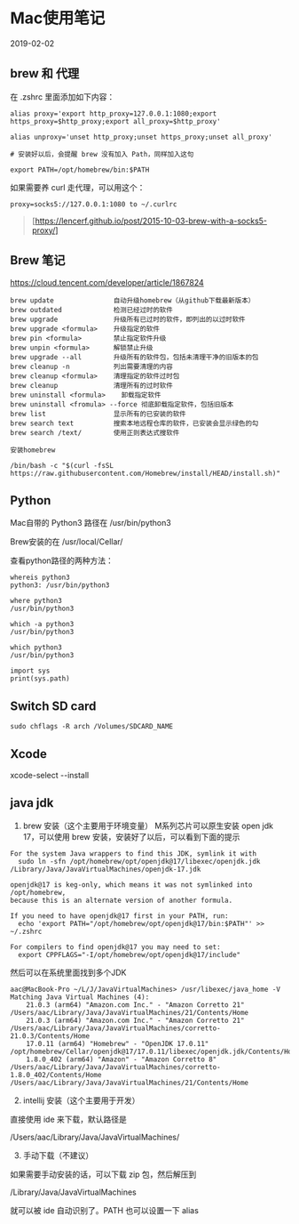 # Mac使用笔记

2019-02-02

## brew 和 代理

在 .zshrc 里面添加如下内容：

```
alias proxy='export http_proxy=127.0.0.1:1080;export https_proxy=$http_proxy;export all_proxy=$http_proxy'

alias unproxy='unset http_proxy;unset https_proxy;unset all_proxy'

# 安装好以后，会提醒 brew 没有加入 Path，同样加入这句

export PATH=/opt/homebrew/bin:$PATH 
```

如果需要养 curl 走代理，可以用这个：

```text
proxy=socks5://127.0.0.1:1080 to ~/.curlrc
```

> [https://lencerf.github.io/post/2015-10-03-brew-with-a-socks5-proxy/]

## Brew 笔记

https://cloud.tencent.com/developer/article/1867824
```
brew update               自动升级homebrew（从github下载最新版本）
brew outdated             检测已经过时的软件
brew upgrade              升级所有已过时的软件，即列出的以过时软件
brew upgrade <formula>    升级指定的软件
brew pin <formula>        禁止指定软件升级
brew unpin <formula>      解锁禁止升级
brew upgrade --all        升级所有的软件包，包括未清理干净的旧版本的包
brew cleanup -n           列出需要清理的内容
brew cleanup <formula>    清理指定的软件过时包
brew cleanup              清理所有的过时软件
brew uninstall <formula>    卸载指定软件
brew uninstall <fromula> --force 彻底卸载指定软件，包括旧版本
brew list                 显示所有的已安装的软件
brew search text          搜索本地远程仓库的软件，已安装会显示绿色的勾
brew search /text/        使用正则表达式搜软件

安装homebrew

/bin/bash -c "$(curl -fsSL https://raw.githubusercontent.com/Homebrew/install/HEAD/install.sh)"
```

## Python

Mac自带的 Python3 路径在 /usr/bin/python3

Brew安装的在 /usr/local/Cellar/

查看python路径的两种方法：

```text
whereis python3
python3: /usr/bin/python3

where python3
/usr/bin/python3

which -a python3 
/usr/bin/python3

which python3
/usr/bin/python3

import sys
print(sys.path)
```


## Switch SD card

```
sudo chflags -R arch /Volumes/SDCARD_NAME
```

## Xcode
xcode-select --install


## java jdk


1. brew 安装（这个主要用于环境变量）
M系列芯片可以原生安装 open jdk 17，可以使用 brew 安装，安装好了以后，可以看到下面的提示

```
For the system Java wrappers to find this JDK, symlink it with
  sudo ln -sfn /opt/homebrew/opt/openjdk@17/libexec/openjdk.jdk /Library/Java/JavaVirtualMachines/openjdk-17.jdk

openjdk@17 is keg-only, which means it was not symlinked into /opt/homebrew,
because this is an alternate version of another formula.

If you need to have openjdk@17 first in your PATH, run:
  echo 'export PATH="/opt/homebrew/opt/openjdk@17/bin:$PATH"' >> ~/.zshrc

For compilers to find openjdk@17 you may need to set:
  export CPPFLAGS="-I/opt/homebrew/opt/openjdk@17/include"
```

然后可以在系统里面找到多个JDK
```
aac@MacBook-Pro ~/L/J/JavaVirtualMachines> /usr/libexec/java_home -V
Matching Java Virtual Machines (4):
    21.0.3 (arm64) "Amazon.com Inc." - "Amazon Corretto 21" /Users/aac/Library/Java/JavaVirtualMachines/21/Contents/Home
    21.0.3 (arm64) "Amazon.com Inc." - "Amazon Corretto 21" /Users/aac/Library/Java/JavaVirtualMachines/corretto-21.0.3/Contents/Home
    17.0.11 (arm64) "Homebrew" - "OpenJDK 17.0.11" /opt/homebrew/Cellar/openjdk@17/17.0.11/libexec/openjdk.jdk/Contents/Home
    1.8.0_402 (arm64) "Amazon" - "Amazon Corretto 8" /Users/aac/Library/Java/JavaVirtualMachines/corretto-1.8.0_402/Contents/Home
/Users/aac/Library/Java/JavaVirtualMachines/21/Contents/Home
```


2. intellij 安装（这个主要用于开发）

直接使用 ide 来下载，默认路径是

/Users/aac/Library/Java/JavaVirtualMachines/

3. 手动下载（不建议）

如果需要手动安装的话，可以下载 zip 包，然后解压到

/Library/Java/JavaVirtualMachines

就可以被 ide 自动识别了。PATH 也可以设置一下 alias
